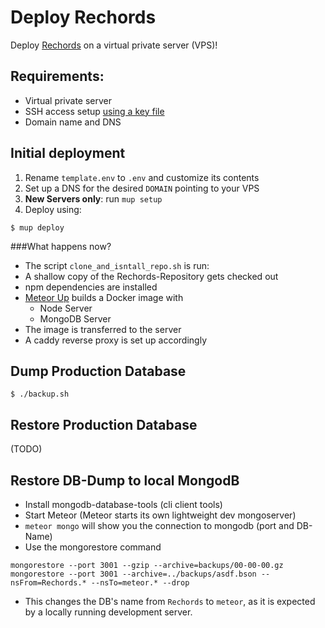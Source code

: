 # Deploy Rechords

Deploy [Rechords](https://github.com/bskp/rechords) on a virtual private server (VPS)!

## Requirements:

- Virtual private server
- SSH access setup [using a key file](https://docs.github.com/en/authentication/connecting-to-github-with-ssh/generating-a-new-ssh-key-and-adding-it-to-the-ssh-agent)
- Domain name and DNS

## Initial deployment
1. Rename ``template.env`` to ``.env`` and customize its contents
2. Set up a DNS for the desired ``DOMAIN`` pointing to your VPS
3. **New Servers only**: run ``mup setup``
4. Deploy using:
~~~
$ mup deploy
~~~

###What happens now?
- The script ``clone_and_isntall_repo.sh`` is run:
- A shallow copy of the Rechords-Repository gets checked out
- npm dependencies are installed
- [Meteor Up](http://meteor-up.com) builds a Docker image with
  - Node Server
  - MongoDB Server
- The image is transferred to the server
- A caddy reverse proxy is set up accordingly

## Dump Production Database
~~~
$ ./backup.sh
~~~

## Restore Production Database

(TODO)

## Restore DB-Dump to local MongodB

- Install mongodb-database-tools (cli client tools)
- Start Meteor (Meteor starts its own lightweight dev mongoserver)
- `meteor mongo` will show you the connection to mongodb (port and DB-Name)
- Use the mongorestore command
```
mongorestore --port 3001 --gzip --archive=backups/00-00-00.gz 
mongorestore --port 3001 --archive=../backups/asdf.bson --nsFrom=Rechords.* --nsTo=meteor.* --drop
```
- This changes the DB's name from ``Rechords`` to ``meteor``, as it is expected by a locally running development server.



